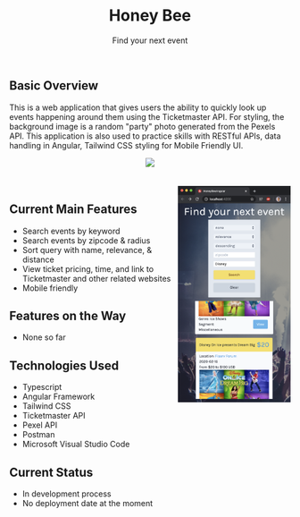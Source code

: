 <!-- <p align="center"><img width=12.5% src=""></p> -->
<h1 align="center">Honey Bee</h1>
<p align="center">Find your next event</p>
<br>

## Basic Overview

This is a web application that gives users the ability to quickly look up events happening around them using the Ticketmaster API. For styling, the background image is a random "party" photo generated from the Pexels API.
This application is also used to practice skills with RESTful APIs, data handling in Angular, Tailwind CSS styling for Mobile Friendly UI.

<p align="center"><img width=95% src="https://github.com/XavierLaRosa/Honey-Bee/blob/master/demo/honey-bee.gif"></p>

<br>

<img width=40% align="right" src="https://github.com/XavierLaRosa/Honey-Bee/blob/master/demo/honey-bee-mobile.png">

## Current Main Features
- Search events by keyword
- Search events by zipcode & radius
- Sort query with name, relevance, & distance
- View ticket pricing, time, and link to Ticketmaster and other related websites
- Mobile friendly


## Features on the Way
- None so far


## Technologies Used
- Typescript
- Angular Framework
- Tailwind CSS
- Ticketmaster API
- Pexel API
- Postman
- Microsoft Visual Studio Code


## Current Status
- In development process
- No deployment date at the moment
